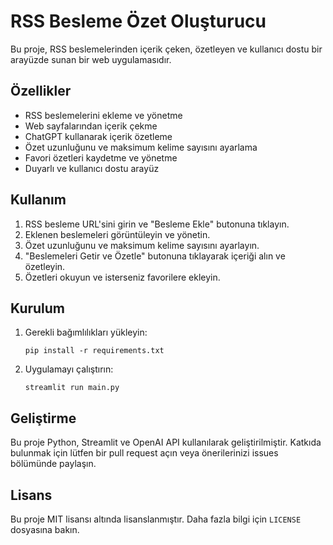 # RSS Besleme Özet Oluşturucu

Bu proje, RSS beslemelerinden içerik çeken, özetleyen ve kullanıcı dostu bir arayüzde sunan bir web uygulamasıdır.

## Özellikler

- RSS beslemelerini ekleme ve yönetme
- Web sayfalarından içerik çekme
- ChatGPT kullanarak içerik özetleme
- Özet uzunluğunu ve maksimum kelime sayısını ayarlama
- Favori özetleri kaydetme ve yönetme
- Duyarlı ve kullanıcı dostu arayüz

## Kullanım

1. RSS besleme URL'sini girin ve "Besleme Ekle" butonuna tıklayın.
2. Eklenen beslemeleri görüntüleyin ve yönetin.
3. Özet uzunluğunu ve maksimum kelime sayısını ayarlayın.
4. "Beslemeleri Getir ve Özetle" butonuna tıklayarak içeriği alın ve özetleyin.
5. Özetleri okuyun ve isterseniz favorilere ekleyin.

## Kurulum

1. Gerekli bağımlılıkları yükleyin:
   ```
   pip install -r requirements.txt
   ```
2. Uygulamayı çalıştırın:
   ```
   streamlit run main.py
   ```

## Geliştirme

Bu proje Python, Streamlit ve OpenAI API kullanılarak geliştirilmiştir. Katkıda bulunmak için lütfen bir pull request açın veya önerilerinizi issues bölümünde paylaşın.

## Lisans

Bu proje MIT lisansı altında lisanslanmıştır. Daha fazla bilgi için `LICENSE` dosyasına bakın.
